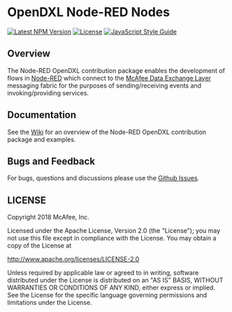 # OpenDXL Node-RED Nodes
[![Latest NPM Version](https://img.shields.io/npm/v/@opendxl/node-red-contrib-dxl.svg)](https://www.npmjs.com/package/@opendxl/node-red-contrib-dxl)
[![License](https://img.shields.io/badge/License-Apache%202.0-blue.svg)](https://opensource.org/licenses/Apache-2.0)
[![JavaScript Style Guide](https://img.shields.io/badge/code_style-standard-brightgreen.svg)](https://standardjs.com)

## Overview

The Node-RED OpenDXL contribution package enables the development of flows in
[Node-RED](https://nodered.org/) which connect to the
[McAfee Data Exchange Layer](http://www.mcafee.com/us/solutions/data-exchange-layer.aspx)
messaging fabric for the purposes of sending/receiving events and
invoking/providing services.

## Documentation

See the [Wiki](https://github.com/opendxl/node-red-contrib-dxl/wiki)
for an overview of the Node-RED OpenDXL contribution package and examples.

## Bugs and Feedback

For bugs, questions and discussions please use the
[Github Issues](https://github.com/opendxl/node-red-contrib-dxl/issues).

## LICENSE

Copyright 2018 McAfee, Inc.

Licensed under the Apache License, Version 2.0 (the "License"); you may not use
this file except in compliance with the License. You may obtain a copy of the
License at

http://www.apache.org/licenses/LICENSE-2.0

Unless required by applicable law or agreed to in writing, software distributed
under the License is distributed on an "AS IS" BASIS, WITHOUT WARRANTIES OR
CONDITIONS OF ANY KIND, either express or implied. See the License for the
specific language governing permissions and limitations under the License.
